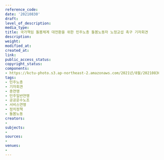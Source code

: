 ```yaml
---
reference_code: 
date: '20210830'
draft: 
level_of_description: 
media_type: 
title: 국가책임 돌봄체계 대전환을 위한 민주노총 돌봄노동자 노정교섭 촉구 기자회견
description: 
weight: 
modified_at: 
created_at: 
link: 
public_access_status: 
copyright_status: 
components:
- https://kctu-photo.s3.ap-northeast-2.amazonaws.com/2021년/8월/20210830-국가책임+돌봄체계+대전환을+위한+민주노총+돌봄노동자+노정교섭+촉구+기자회견_민주노총_기자회견_총연맹_민주일반연맹_공공운수노조_서비스연맹_정치정책_돌봄노동/_1D20305.jpg
tags:
- 민주노총
- 기자회견
- 총연맹
- 민주일반연맹
- 공공운수노조
- 서비스연맹
- 정치정책
- 돌봄노동
creators:
- 
subjects:
- 
sources:
- 
venues:
- 
---
```

